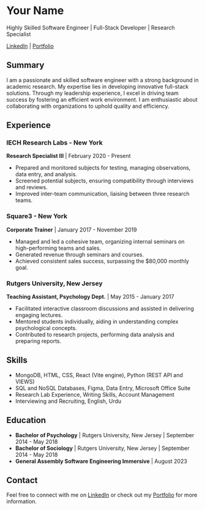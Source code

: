 # Your Name
Highly Skilled Software Engineer | Full-Stack Developer | Research Specialist

[LinkedIn](https://www.linkedin.com/in/yourlinkedinprofile) | [Portfolio](https://yourportfolio.com)

## Summary
I am a passionate and skilled software engineer with a strong background in academic research. My expertise lies in developing innovative full-stack solutions. Through my leadership experience, I excel in driving team success by fostering an efficient work environment. I am enthusiastic about collaborating with organizations to uphold quality and efficiency.

## Experience
### IECH Research Labs - New York
**Research Specialist III** | February 2020 - Present
- Prepared and monitored subjects for testing, managing observations, data entry, and analysis.
- Screened potential subjects, ensuring compatibility through interviews and reviews.
- Improved inter-team communication, liaising between three research teams.

### Square3 - New York
**Corporate Trainer** | January 2017 - November 2019
- Managed and led a cohesive team, organizing internal seminars on high-performing teams and sales.
- Generated revenue through seminars and courses.
- Achieved consistent sales success, surpassing the $80,000 monthly goal.

### Rutgers University, New Jersey
**Teaching Assistant, Psychology Dept.** | May 2015 - January 2017
- Facilitated interactive classroom discussions and assisted in delivering engaging lectures.
- Mentored students individually, aiding in understanding complex psychological concepts.
- Contributed to research projects, performing data analysis and preparing reports.

## Skills
- MongoDB, HTML, CSS, React (Vite engine), Python (REST API and VIEWS)
- SQL and NoSQL Databases, Figma, Data Entry, Microsoft Office Suite
- Research Lab Experience, Writing Skills, Account Management
- Interviewing and Recruiting, English, Urdu

## Education
- **Bachelor of Psychology** | Rutgers University, New Jersey | September 2014 - May 2018
- **Bachelor of Sociology** | Rutgers University, New Jersey | September 2014 - May 2018
- **General Assembly Software Engineering Immersive** | August 2023

## Contact
Feel free to connect with me on [LinkedIn](https://www.linkedin.com/in/yourlinkedinprofile) or check out my [Portfolio](https://yourportfolio.com) for more information.
